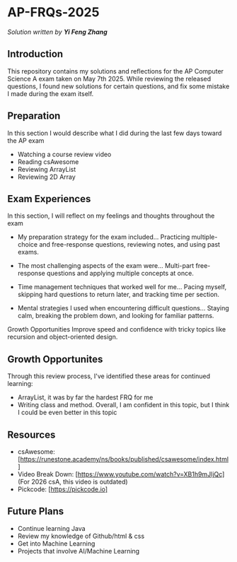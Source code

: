 # AP-FRQs-2025

*Solution written by **Yi Feng Zhang***

## Introduction

This repository contains my solutions and reflections for the AP Computer Science A exam taken on May 7th 2025. While reviewing the released questions, I found new solutions for certain questions, and fix some mistake I made during the exam itself.

## Preparation

In this section I would describe what I did during the last few days toward the AP exam

* Watching a course review video
* Reading csAwesome
* Reviewing ArrayList
* Reviewing 2D Array

## Exam Experiences

In this section, I will reflect on my feelings and thoughts throughout the exam

* My preparation strategy for the exam included...
Practicing multiple-choice and free-response questions, reviewing notes, and using past exams.

* The most challenging aspects of the exam were...
Multi-part free-response questions and applying multiple concepts at once.

* Time management techniques that worked well for me...
Pacing myself, skipping hard questions to return later, and tracking time per section.

* Mental strategies I used when encountering difficult questions...
Staying calm, breaking the problem down, and looking for familiar patterns.

Growth Opportunities
Improve speed and confidence with tricky topics like recursion and object-oriented design.

## Growth Opportunites

Through this review process, I've identified these areas for continued learning:

* ArrayList, it was by far the hardest FRQ for me
* Writing class and method. Overall, I am confident in this topic, but I think I could be even better in this topic

## Resources

* csAwesome: [https://runestone.academy/ns/books/published/csawesome/index.html]
* Video Break Down: [https://www.youtube.com/watch?v=XB1h9mJIjQc] (For 2026 csA, this video is outdated)
* Pickcode: [https://pickcode.io]

## Future Plans

* Continue learning Java
* Review my knowledge of Github/html & css
* Get into Machine Learning
* Projects that involve AI/Machine Learning
